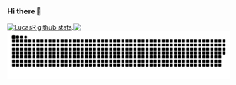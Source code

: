 ### Hi there 👋

<!--
**LucasR29/LucasR29** is a ✨ _special_ ✨ repository because its `README.md` (this file) appears on your GitHub profile.

Here are some ideas to get you started:

- 🔭 I’m currently working on ...
- 🌱 I’m currently learning ...
- 👯 I’m looking to collaborate on ...
- 🤔 I’m looking for help with ...
- 💬 Ask me about ...
- 📫 How to reach me: ...
- 😄 Pronouns: ...
- ⚡ Fun fact: ...

-->
<div>
  <a href = "https://github.com/LucasR29">
  <img align="center" src="https://github-readme-stats.vercel.app/api?username=LucasR29&show_icons=true&theme=tokyonight" alt="LucasR github stats"/>
  <img align="center" src="https://github-readme-stats.vercel.app/api/top-langs/?username=LucasR29&layout=compact&theme=tokyonight" />


<picture>
  <source media="(prefers-color-scheme: dark)" srcset="https://raw.githubusercontent.com/LucasR29/LucasR29/output/github-contribution-grid-snake-dark.svg">
  <source media="(prefers-color-scheme: light)" srcset="https://raw.githubusercontent.com/LucasR29/LucasR29/output/github-contribution-grid-snake.svg">
  <img alt="github contribution grid snake animation" src="https://raw.githubusercontent.com/LucasR29/LucasR29/output/github-contribution-grid-snake.svg">
</picture>

</div>
